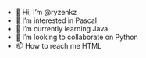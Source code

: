 - 👋 Hi, I’m @ryzenkz
- 👀 I’m interested in Pascal
- 🌱 I’m currently learning Java
- 💞️ I’m looking to collaborate on Python
- 📫 How to reach me HTML

